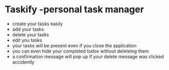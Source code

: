 # Taskify -personal task manager 
- create your tasks easily
- add your tasks
- delete your tasks
- edit you tasks
- your tasks will be present even if you close the application
- you can even hide your completed todos without deleteing them
- a confirmation message will pop up if your delete message was clicked accidently
